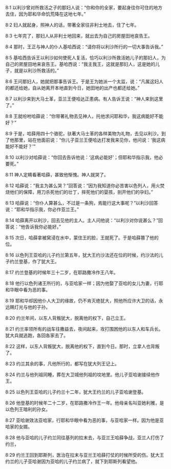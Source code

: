 <a id="1"></a>8:1  以利沙曾对所救活之子的那妇人说：“你和你的全家，要起身往你可住的地方去住，因为耶和华命饥荒降在这地七年。”  

<a id="2"></a>8:2  妇人就起身，照神人的话，带著全家往非利士地去，住了七年。  

<a id="3"></a>8:3  七年完了，那妇人从非利士地回来，就出去为自己的房屋田地哀告王。  

<a id="4"></a>8:4  那时，王正与神人的仆人基哈西说：“请你将以利沙所行的一切大事告诉我。”  

<a id="5"></a>8:5  基哈西告诉王以利沙如何使死人复活，恰巧以利沙所救活她儿子的那妇人，为自己的房屋田地来哀告王。基哈西说：“我主我王，这就是那妇人，这是她的儿子，就是以利沙所救活的。”  

<a id="6"></a>8:6  王问那妇人，她就把那事告诉王。于是王为她派一个太监，说：“凡属这妇人的都还给她，自从她离开本地直到今日，她田地的出产也都还给她。”  

<a id="7"></a>8:7  以利沙来到大马士革，亚兰王便哈达正患病。有人告诉王说：“神人来到这里了。”  

<a id="8"></a>8:8  王就吩咐哈薛说：“你带著礼物去见神人，托他求问耶和华，我这病能好不能好？”　  

<a id="9"></a>8:9  于是，哈薛用四十个骆驼，驮著大马士革的各样美物为礼物，去见以利沙。到了他那里，站在他面前说：“你儿子亚兰王便哈达打发我来见你，他问说：‘我这病能好不能好？’”  

<a id="10"></a>8:10  以利沙对哈薛说：“你回去告诉他说：‘这病必能好’；但耶和华指示我，他必要死。”  

<a id="11"></a>8:11  神人定睛看著哈薛，甚致他惭愧。神人就哭了。　  

<a id="12"></a>8:12  哈薛说：“我主为甚么哭？”回答说：“因为我知道你必苦害以色列人，用火焚烧他们的保障，用刀杀死他们的壮丁，摔死他们的婴孩，剖开他们的孕妇。”  

<a id="13"></a>8:13  哈薛说：“你仆人算甚么，不过是一条狗，焉能行这大事呢？”以利沙回答说：“耶和华指示我，你必作亚兰王。”  

<a id="14"></a>8:14  哈薛离开以利沙，回去见他的主人。主人问他说：“以利沙对你说甚么？”回答说：“他告诉我你必能好。”  

<a id="15"></a>8:15  次日，哈薛拿被窝浸在水中，蒙住王的脸，王就死了。于是哈薛篡了他的位。  

<a id="16"></a>8:16  以色列王亚哈的儿子约兰第五年，犹大王约沙法还在位的时候，约沙法的儿子约兰登基，作了犹大王。  

<a id="17"></a>8:17  约兰登基的时候年三十二岁，在耶路撒冷作王八年。  

<a id="18"></a>8:18  他行以色列诸王所行的，与亚哈家一样；因为他娶了亚哈的女儿为妻，行耶和华眼中看为恶的事。  

<a id="19"></a>8:19  耶和华却因他仆人大卫的缘故，仍不肯灭绝犹大，照他所应许大卫的话，永远赐灯光与他的子孙。  

<a id="20"></a>8:20  约兰年间，以东人背叛犹大，脱离他的权下，自己立王。  

<a id="21"></a>8:21  约兰率领所有的战车往撒益去，夜间起来，攻打围困他的以东人和车兵长。犹大兵就逃跑，各回各家去了。　  

<a id="22"></a>8:22  这样，以东人背叛犹大，脱离他的权下，直到今日。那时，立拿人也背叛了。  

<a id="23"></a>8:23  约兰其余的事，凡他所行的，都写在犹大列王记上。  

<a id="24"></a>8:24  约兰与他列祖同睡，葬在大卫城他列祖的坟地里。他儿子亚哈谢接续他作王。  

<a id="25"></a>8:25  以色列王亚哈的儿子约兰十二年，犹大王约兰的儿子亚哈谢登基。  

<a id="26"></a>8:26  他登基的时候年二十二岁，在耶路撒冷作王一年。他母亲名叫亚她利雅，是以色列王暗利的孙女。  

<a id="27"></a>8:27  亚哈谢效法亚哈家，行耶和华眼中看为恶的事，与亚哈家一样。因为他是亚哈家的女婿。  

<a id="28"></a>8:28  他与亚哈的儿子约兰同往基列的拉末去，与亚兰王哈薛争战，亚兰人打伤了约兰，  

<a id="29"></a>8:29  约兰王回到耶斯列，医治在拉末与亚兰王哈薛打仗的时候所受的伤。犹大王约兰的儿子亚哈谢因为亚哈的儿子约兰病了，就下到耶斯列看望他。  
